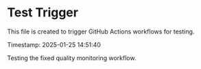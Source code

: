 # Test Trigger

This file is created to trigger GitHub Actions workflows for testing.

Timestamp: 2025-01-25 14:51:40

Testing the fixed quality monitoring workflow.